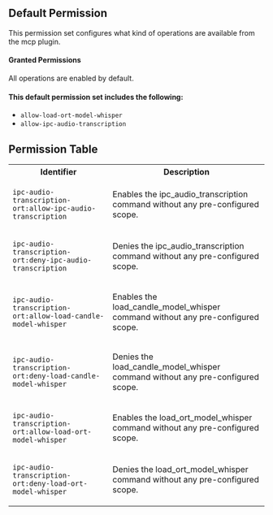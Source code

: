 ## Default Permission

This permission set configures what kind of
operations are available from the mcp plugin.

#### Granted Permissions

All operations are enabled by default.

#### This default permission set includes the following:

- `allow-load-ort-model-whisper`
- `allow-ipc-audio-transcription`

## Permission Table

<table>
<tr>
<th>Identifier</th>
<th>Description</th>
</tr>


<tr>
<td>

`ipc-audio-transcription-ort:allow-ipc-audio-transcription`

</td>
<td>

Enables the ipc_audio_transcription command without any pre-configured scope.

</td>
</tr>

<tr>
<td>

`ipc-audio-transcription-ort:deny-ipc-audio-transcription`

</td>
<td>

Denies the ipc_audio_transcription command without any pre-configured scope.

</td>
</tr>

<tr>
<td>

`ipc-audio-transcription-ort:allow-load-candle-model-whisper`

</td>
<td>

Enables the load_candle_model_whisper command without any pre-configured scope.

</td>
</tr>

<tr>
<td>

`ipc-audio-transcription-ort:deny-load-candle-model-whisper`

</td>
<td>

Denies the load_candle_model_whisper command without any pre-configured scope.

</td>
</tr>

<tr>
<td>

`ipc-audio-transcription-ort:allow-load-ort-model-whisper`

</td>
<td>

Enables the load_ort_model_whisper command without any pre-configured scope.

</td>
</tr>

<tr>
<td>

`ipc-audio-transcription-ort:deny-load-ort-model-whisper`

</td>
<td>

Denies the load_ort_model_whisper command without any pre-configured scope.

</td>
</tr>
</table>
